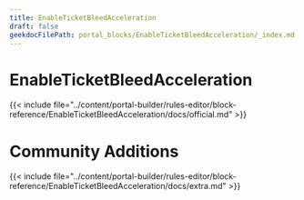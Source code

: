 ```yaml
---
title: EnableTicketBleedAcceleration
draft: false
geekdocFilePath: portal_blocks/EnableTicketBleedAcceleration/_index.md
---
```

# EnableTicketBleedAcceleration
{{< include file="../content/portal-builder/rules-editor/block-reference/EnableTicketBleedAcceleration/docs/official.md" >}}

# Community Additions

{{< include file="../content/portal-builder/rules-editor/block-reference/EnableTicketBleedAcceleration/docs/extra.md" >}}